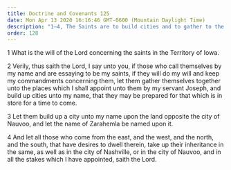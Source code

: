 ```yaml
---
title: Doctrine and Covenants 125
date: Mon Apr 13 2020 16:16:46 GMT-0600 (Mountain Daylight Time)
description: "1–4, The Saints are to build cities and to gather to the stakes of Zion."
order: 128
---
```


1 What is the will of the Lord concerning the saints in the Territory of Iowa.

2 Verily, thus saith the Lord, I say unto you, if those who call themselves by my name and are essaying to be my saints, if they will do my will and keep my commandments concerning them, let them gather themselves together unto the places which I shall appoint unto them by my servant Joseph, and build up cities unto my name, that they may be prepared for that which is in store for a time to come.

3 Let them build up a city unto my name upon the land opposite the city of Nauvoo, and let the name of Zarahemla be named upon it.

4 And let all those who come from the east, and the west, and the north, and the south, that have desires to dwell therein, take up their inheritance in the same, as well as in the city of Nashville, or in the city of Nauvoo, and in all the stakes which I have appointed, saith the Lord.
